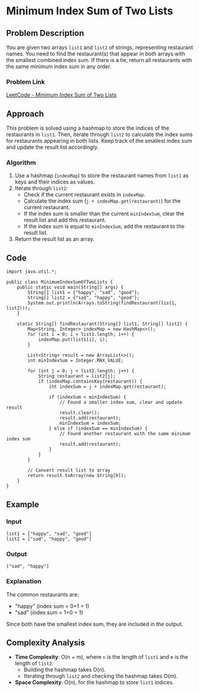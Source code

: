 # Minimum Index Sum of Two Lists

## Problem Description
You are given two arrays `list1` and `list2` of strings, representing restaurant names. You need to find the restaurant(s) that appear in both arrays with the smallest combined index sum. If there is a tie, return all restaurants with the same minimum index sum in any order.

### Problem Link
[LeetCode - Minimum Index Sum of Two Lists](https://leetcode.com/problems/minimum-index-sum-of-two-lists/description/)

## Approach
This problem is solved using a hashmap to store the indices of the restaurants in `list1`. Then, iterate through `list2` to calculate the index sums for restaurants appearing in both lists. Keep track of the smallest index sum and update the result list accordingly.

### Algorithm
1. Use a hashmap (`indexMap`) to store the restaurant names from `list1` as keys and their indices as values.
2. Iterate through `list2`:
    - Check if the current restaurant exists in `indexMap`.
    - Calculate the index sum (`j + indexMap.get(restaurant)`) for the current restaurant.
    - If the index sum is smaller than the current `minIndexSum`, clear the result list and add this restaurant.
    - If the index sum is equal to `minIndexSum`, add the restaurant to the result list.
3. Return the result list as an array.

## Code
```java[]
import java.util.*;

public class MinimumIndexSumOfTwoLists {
    public static void main(String[] args) {
        String[] list1 = {"happy", "sad", "good"};
        String[] list2 = {"sad", "happy", "good"};
        System.out.println(Arrays.toString(findRestaurant(list1, list2)));
    }

    static String[] findRestaurant(String[] list1, String[] list2) {
        Map<String, Integer> indexMap = new HashMap<>();
        for (int i = 0; i < list1.length; i++) {
            indexMap.put(list1[i], i);
        }

        List<String> result = new ArrayList<>();
        int minIndexSum = Integer.MAX_VALUE;

        for (int j = 0; j < list2.length; j++) {
            String restaurant = list2[j];
            if (indexMap.containsKey(restaurant)) {
                int indexSum = j + indexMap.get(restaurant);

                if (indexSum < minIndexSum) {
                    // Found a smaller index sum, clear and update result
                    result.clear();
                    result.add(restaurant);
                    minIndexSum = indexSum;
                } else if (indexSum == minIndexSum) {
                    // Found another restaurant with the same minimum index sum
                    result.add(restaurant);
                }
            }
        }

        // Convert result list to array
        return result.toArray(new String[0]);
    }
}
```

## Example
### Input
```java[]
list1 = ["happy", "sad", "good"]
list2 = ["sad", "happy", "good"]
```
### Output
```java[]
["sad", "happy"]
```

### Explanation
The common restaurants are:
- "happy" (index sum = 0+1 = 1)
- "sad" (index sum = 1+0 = 1)

Since both have the smallest index sum, they are included in the output.

## Complexity Analysis
- **Time Complexity**: O(n + m), where `n` is the length of `list1` and `m` is the length of `list2`.
    - Building the hashmap takes O(n).
    - Iterating through `list2` and checking the hashmap takes O(m).
- **Space Complexity**: O(n), for the hashmap to store `list1` indices.
